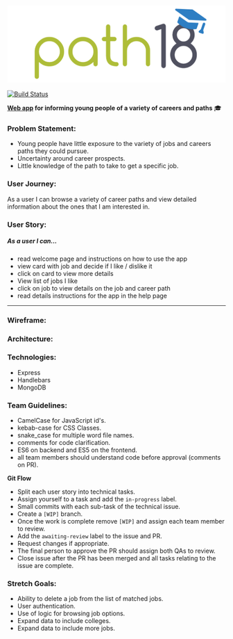 ![Path18 logo](logo.png)

[![Build Status](https://travis-ci.org/facn2/Path18.svg?branch=master)](https://travis-ci.org/facn2/Path18)

**[Web app](https://path18.herokuapp.com/) for informing young people of a variety of careers and paths** :mortar_board:

### Problem Statement:
* Young people have little exposure to the variety of jobs and careers paths they could pursue.
* Uncertainty around career prospects.
* Little knowledge of the path to take to get a specific job.

### User Journey:
As a user I can browse a variety of career paths and view detailed information about the ones that I am interested in.

### User Story:
##### As a user I can...
* read welcome page and instructions on how to use the app
* view card with job and decide if I like / dislike it
* click on card to view more details
* View list of jobs I like
* click on job to view details on the job and career path
* read details instructions for the app in the help page

---

### Wireframe:

### Architecture:

### Technologies:
* Express
* Handlebars
* MongoDB

### Team Guidelines:

* CamelCase for JavaScript id's.
* kebab-case for CSS Classes.
* snake_case for multiple word file names.
* comments for code clarification.
* ES6 on backend and ES5 on the frontend.
* all team members should understand code before approval (comments on PR).


**Git Flow**
* Split each user story into technical tasks.
* Assign yourself to a task and add the `in-progress` label.
* Small commits with each sub-task of the technical issue.
* Create a `[WIP]` branch.
* Once the work is complete remove `[WIP]` and assign each team member to review.
* Add the `awaiting-review` label to the issue and PR.
* Request changes if appropriate.
* The final person to approve the PR should assign both QAs to review.
* Close issue after the PR has been merged and all tasks relating to the issue are complete.

### Stretch Goals:
* Ability to delete a job from the list of matched jobs.
* User authentication.
* Use of logic for browsing job options.
* Expand data to include colleges.
* Expand data to include more jobs.
